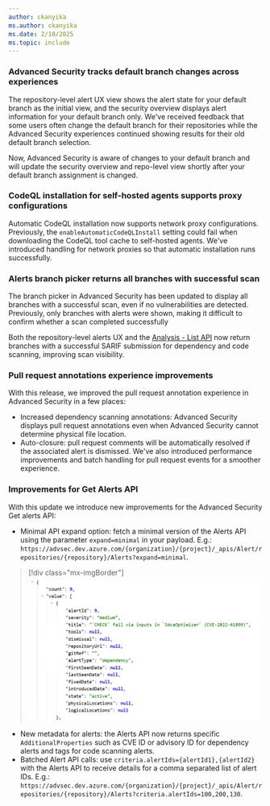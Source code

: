```yaml
---
author: ckanyika
ms.author: ckanyika
ms.date: 2/10/2025
ms.topic: include
---
```

### Advanced Security tracks default branch changes across experiences 

The repository-level alert UX view shows the alert state for your default branch as the initial view, and the security overview displays alert information for your default branch only. We've received feedback that some users often change the default branch for their repositories while the Advanced Security experiences continued showing results for their old default branch selection. 

Now, Advanced Security is aware of changes to your default branch and will update the security overview and repo-level view shortly after your default branch assignment is changed. 


### CodeQL installation for self-hosted agents supports proxy configurations

Automatic CodeQL installation now supports network proxy configurations. Previously, the `enableAutomaticCodeQLInstall` setting could fail when downloading the CodeQL tool cache to self-hosted agents. We've introduced handling for network proxies so that automatic installation runs successfully.

### Alerts branch picker returns all branches with successful scan  

The branch picker in Advanced Security has been updated to display all branches with a successful scan, even if no vulnerabilities are detected. Previously, only branches with alerts were shown, making it difficult to confirm whether a scan completed successfully

Both the repository-level alerts UX and the [Analysis - List API](https://learn.microsoft.com/rest/api/azure/devops/advancedsecurity/analysis/list?view=azure-devops-rest-7.2) now return branches with a successful SARIF submission for dependency and code scanning, improving scan visibility.

### Pull request annotations experience improvements

With this release, we improved the pull request annotation experience in Advanced Security in a few places: 
* Increased dependency scanning annotations: Advanced Security displays pull request annotations even when Advanced Security cannot determine physical file location.
* Auto-closure: pull request comments will be automatically resolved if the associated alert is dismissed. 
We've also introduced performance improvements and batch handling for pull request events for a smoother experience.

### Improvements for Get Alerts API 

With this update we introduce new improvements for the Advanced Security Get alerts API:

* Minimal API expand option: fetch a minimal version of the Alerts API using the parameter `expand=minimal` in your payload. E.g.: `https://advsec.dev.azure.com/{organization}/{project}/_apis/Alert/repositories/{repository}/Alerts?expand=minimal`. 

> [!div class="mx-imgBorder"]
> [![Screenshot of security overview.](../../media/251-ghazdo-01.png "Screenshot of security overview")](../../media/251-ghazdo-01.png#lightbox)

* New metadata for alerts: the Alerts API now returns specific `AdditionalProperties` such as CVE ID or advisory ID for dependency alerts and tags for code scanning alerts. 
* Batched Alert API calls: use `criteria.alertIds={alertId1},{alertId2}` with the Alerts API to receive details for a comma separated list of alert IDs. E.g.:   `https://advsec.dev.azure.com/{organization}/{project}/_apis/Alert/repositories/{repository}/Alerts?criteria.alertIds=100,200,130`.